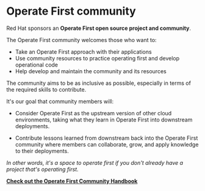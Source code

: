 <!-- #region -->

# Operate First community

Red Hat sponsors an **Operate First open source project and community**.

The Operate First community welcomes those who want to:

- Take an Operate First approach with their applications
- Use community resources to practice operating first and develop operational code
- Help develop and maintain the community and its resources

The community aims to be as inclusive as possible, especially in terms of the required skills to contribute.

It's our goal that community members will:

- Consider Operate First as the upstream version of other cloud environments, taking what they learn in Operate First into downstream deployments.

- Contribute lessons learned from downstream back into the Operate First community where members can collaborate, grow, and apply knowledge to their deployments.

_In other words, it's a space to operate first if you don't already have a project that's operating first._

**[Check out the Operate First Community Handbook](https://old.operate-first.cloud/community-handbook/)**

<br/>

<!-- #endregion -->
